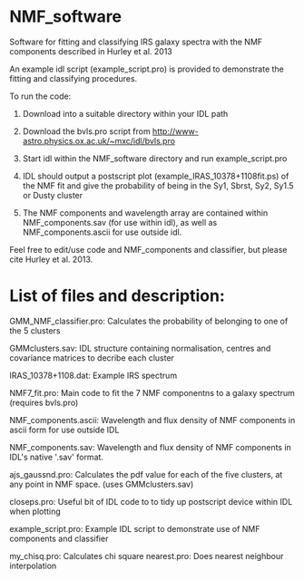 NMF_software
============

Software for fitting and classifying IRS galaxy spectra with the NMF components described in Hurley et al. 2013

An example idl script (example_script.pro) is provided to demonstrate the fitting and classifying procedures.

To run the code:
1) Download into a suitable directory within your IDL path
2) Download the bvls.pro script from http://www-astro.physics.ox.ac.uk/~mxc/idl/bvls.pro
3) Start idl within the NMF_software directory and run example_script.pro
4) IDL should output a postscript plot (example_IRAS_10378+1108fit.ps) of the NMF fit and give 
the probability of being in the Sy1, Sbrst, Sy2, Sy1.5 or Dusty cluster

5) The NMF components and wavelength array are contained within NMF_components.sav (for use within idl), as well as NMF_components.ascii
for use outside idl.

Feel free to edit/use code and NMF_components and classifier, but please cite Hurley et al. 2013.


List of files and description:
==============================

GMM_NMF_classifier.pro: Calculates the probability of belonging to one of the 5 clusters

GMMclusters.sav: IDL structure containing normalisation, centres and covariance matrices to decribe each cluster

IRAS_10378+1108.dat: Example IRS spectrum

NMF7_fit.pro: Main code to fit the 7 NMF componentns to a galaxy spectrum (requires bvls.pro)

NMF_components.ascii: Wavelength and flux density of NMF components in ascii form for use outside IDL

NMF_components.sav: Wavelength and flux density of NMF components in IDL's native '.sav' format. 

ajs_gaussnd.pro: Calculates the pdf value for each of the five clusters, at any point in NMF space. (uses GMMclusters.sav)

closeps.pro: Useful bit of IDL code to to tidy up postscript device within IDL when plotting

example_script.pro: Example IDL script to demonstrate use of NMF components and classifier

my_chisq.pro: Calculates chi square
nearest.pro: Does nearest neighbour interpolation
